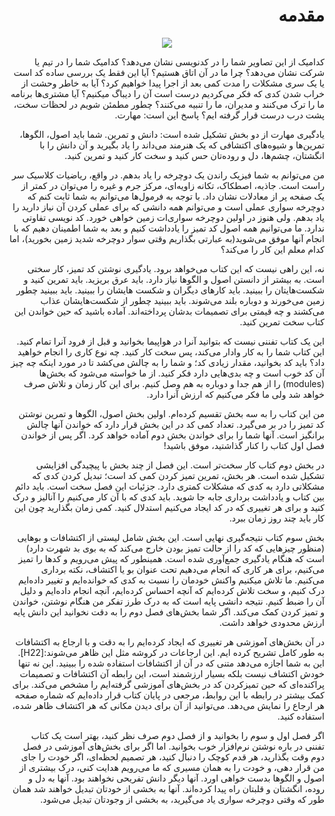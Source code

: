 <div dir='rtl'>

# مقدمه

</div>

<p align="center">
  <img src="img-0-1.png"/>
</p>

<div dir='rtl'>

کدامیک از این تصاویر شما را در کدنویسی نشان می‌دهد؟ کدامیک شما را در تیم یا شرکت نشان می‌دهد؟ چرا ما در آن اتاق هستیم؟ آیا این فقط یک بررسی ساده کد است یا یک سری مشکلات را مدت کمی بعد از اجرا پیدا خواهیم کرد؟ آیا به خاطر وحشت از خراب شدن کدی که فکر می‌کردیم درست است آن را دیباگ میکنیم؟ آیا مشتری‌ها برنامه ما را ترک می‌کنند و مدیران، ما را تنبیه می‌کنند؟ چطور مطمئن شویم در لحظات سخت، پشت درب درست قرار گرفته ایم؟ پاسخ این است: مهارت. 

یادگیری مهارت از دو بخش تشکیل شده است: دانش و تمرین. شما باید اصول، الگوها، تمرین‌ها و شیوه‌های اکتشافی که یک هنرمند می‌داند را یاد بگیرید و آن دانش را با انگشتان، چشم‌ها، دل و روده‌تان حس کنید و سخت کار کنید و تمرین کنید. 

من می‌توانم به شما فیزیک راندن یک دوچرخه را یاد بدهم. در واقع، ریاضیات کلاسیک سر راست است. جاذبه، اصطکاک، تکانه زاویه‌ای، مرکز جرم و غیره را می‌توان در کمتر از یک صفحه پر از معادلات نشان داد. با توجه به فرمول‌ها می‌توانم به شما ثابت کنم که دوچرخه سواری عملی است و می‌توانم همه دانشی که برای عملی کردن آن نیاز دارید را یاد بدهم. ولی هنوز در اولین دوچرخه سواری‌ات زمین خواهی خورد. کد نویسی تفاوتی ندارد. ما می‌توانیم همه اصول کد تمیز را یادداشت کنیم و بعد به شما اطمینان دهیم که با انجام آنها موفق می‌شوید\(به عبارتی بگذاریم وقتی سوار دوچرخه شدید زمین بخورید\)، اما کدام معلم این کار را می‌کند؟

 نه، این راهی نیست که این کتاب می‌خواهد برود. یادگیری نوشتن کد تمیز، کار سختی است.  به بیشتر از دانستن اصول و الگوها نیاز دارد. باید عرق بریزید. باید تمرین کنید و شکست‌هایتان را ببینید. باید کارهای دیگران و شکست هایشان را ببینید. باید ببینید چطور زمین می‌خورند و دوباره بلند می‌شوند. باید ببینید چطور از شکست‌هایشان عذاب می‌کشند و چه قیمتی برای تصمیمات بدشان پرداخته‌اند. آماده باشید که حین خواندن این کتاب سخت تمرین کنید. 

این یک کتاب تفننی نیست که بتوانید آنرا در هواپیما بخوانید و قبل از فرود آنرا تمام کنید. این کتاب شما را به کار وادار می‌کند، پس سخت کار کنید. چه نوع کاری را انجام خواهید داد؟ باید کد بخوانید، مقدار زیادی کد؛ و شما را به چالش می‌کشد تا در مورد اینکه چه چیز آن کد خوب است و چه بدی‌هایی دارد فکر کنید. از ما خواسته می‌شود که بخش‌ها (modules) را از هم جدا و دوباره به هم وصل کنیم. برای این کار زمان و تلاش صرف خواهد شد ولی ما فکر می‌کنیم که ارزش آنرا دارد. 

من این کتاب را به سه بخش تقسیم کرده‌ام. اولین بخش اصول، الگوها و تمرین نوشتن کد تمیز را در بر می‌گیرد. تعداد کمی کد در این بخش قرار دارد که خواندن آنها چالش برانگیز است. آنها شما را برای خواندن بخش دوم آماده خواهد کرد. اگر پس از خواندن فصل اول کتاب را کنار گذاشتید، موفق باشید! 

در بخش دوم کتاب کار سخت‌تر است. این فصل از چند بخش با پیچیدگی افزایشی تشکیل شده است. هر بخش، تمرین تمیز کردن کمی کد است؛ تبدیل کردن کدی که مشکلاتی دارد به کدی که مشکلات کمتری دارد. جزئیات این فصل سخت است. باید دائم بین کتاب و یادداشت برداری جابه جا شوید. باید کدی که با آن کار می‌کنیم را آنالیز و درک کنید و برای هر تغییری که در کد ایجاد می‌کنیم استدلال کنید. کمی زمان بگذارید چون این کار باید چند روز زمان ببرد. 

بخش سوم کتاب نتیجه‌گیری نهایی است. این بخش شامل لیستی از اکتشافات و بوهایی (منظور چیزهایی که کد را از حالت تمیز بودن خارج می‌کند که به بوی بد شهرت دارد) است که هنگام یادگیری جمع‌آوری شده است. همینطور که پیش می‌رویم و کدها را تمیز می‌کنیم، برای هر کاری که انجام می‌دهیم تحت عنوان بو یا اکتشاف، نکته برداری می‌کنیم. ما تلاش میکنیم واکنش خودمان را نسبت به کدی که خوانده‌ایم و تغییر داده‌ایم درک کنیم، و سخت تلاش کرده‌ایم که آنچه احساس کرده‌ایم، آنچه انجام داده‌ایم و دلیل آن را ضبط کنیم. نتیجه دانشی پایه است که به درک طرز تفکر من هنگام نوشتن، خواندن و تمیز کردن کمک می‌کند. اگر شما بخش‌های فصل دوم را به دقت نخوانید این دانش پایه ارزش محدودی خواهد داشت. 

در آن بخش‌های آموزشی هر تغییری که ایجاد کرده‌ایم را به دقت و با ارجاع به اکتشافات به طور کامل تشریح کرده ایم. این ارجاعات در کروشه مثل این ظاهر می‌شوند:[H22]. این به شما اجازه می‌دهد متنی که در آن از اکتشافات استفاده شده را ببینید. این نه تنها خودش اکتشاف نیست بلکه بسیار ارزشمند است، این رابطه آن اکتشافات و تصمیمات پراکنده‌ای که حین تمیزکردن کد در بخش‌های آموزشی گرفته‌ایم را مشخص می‌کند. برای کمک بیشتر در رابطه با این روابط، مرجعی در پایان کتاب قرار داده‌ایم که شماره صفحه هر ارجاع را نمایش می‌دهد. می‌توانید از آن برای دیدن مکانی که هر اکتشاف ظاهر شده، استفاده کنید. 

اگر فصل اول و سوم را بخوانید و از فصل دوم صرف نظر کنید، بهتر است یک کتاب تفننی در باره نوشتن نرم‌افزار خوب بخوانید. اما اگر برای بخش‌های آموزشی در فصل دوم وقت بگذارید، هر قدم کوچک را دنبال کنید، هر تصمیم لحظه‌ای، اگر خودت را جای من قرار دهی، و خودت را به همان مسیری که ما می‌رویم هدایت کنی، درک بیشتری از اصول و الگوها بدست خواهی اورد. آنها دیگر دانش تفریحی نخواهند بود. آنها به دل و روده، انگشتان و قلبتان راه پیدا کرده‌اند. آنها به بخشی از خودتان تبدیل خواهند شد همان طور که وقتی دوچرخه سواری یاد می‌گیرید، به بخشی از وجودتان تبدیل می‌شود.

</div>
